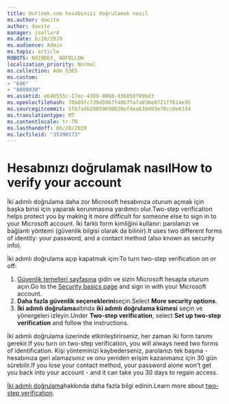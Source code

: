 ```yaml
---
title: Outlook.com hesabınızı doğrulamak nasıl
ms.author: daeite
author: daeite
manager: joallard
ms.date: 6/20/2019
ms.audience: Admin
ms.topic: article
ROBOTS: NOINDEX, NOFOLLOW
localization_priority: Normal
ms.collection: Adm_O365
ms.custom:
- "696"
- "8000030"
ms.assetid: e64b555c-17ec-4389-8068-d36850f09bd3
ms.openlocfilehash: 70b09fc739d5967f40b7fa7a036e0721ff614e95
ms.sourcegitcommit: 5fb7a4b28859690020efdea630d03e70cc0e6334
ms.translationtype: MT
ms.contentlocale: tr-TR
ms.lasthandoff: 06/28/2019
ms.locfileid: "35390173"
---
```

# <a name="how-to-verify-your-account"></a><span data-ttu-id="7e79f-102">Hesabınızı doğrulamak nasıl</span><span class="sxs-lookup"><span data-stu-id="7e79f-102">How to verify your account</span></span>

<span data-ttu-id="7e79f-103">İki adımlı doğrulama daha zor Microsoft hesabınıza oturum açmak için başka birisi için yaparak korunmasına yardımcı olur.</span><span class="sxs-lookup"><span data-stu-id="7e79f-103">Two-step verification helps protect you by making it more difficult for someone else to sign in to your Microsoft account.</span></span> <span data-ttu-id="7e79f-104">İki farklı form kimliğini kullanır: parolanızı ve bağlantı yöntemi (güvenlik bilgisi olarak da bilinir).</span><span class="sxs-lookup"><span data-stu-id="7e79f-104">It uses two different forms of identity: your password, and a contact method (also known as security info).</span></span>
  
<span data-ttu-id="7e79f-105">İki adımlı doğrulama açıp kapatmak için:</span><span class="sxs-lookup"><span data-stu-id="7e79f-105">To turn two-step verification on or off:</span></span>
  
1. <span data-ttu-id="7e79f-106">[Güvenlik temelleri sayfasına](https://go.microsoft.com/fwlink/?linkid=842325) gidin ve sizin Microsoft hesapla oturum açın.</span><span class="sxs-lookup"><span data-stu-id="7e79f-106">Go to the [Security basics page](https://go.microsoft.com/fwlink/?linkid=842325) and sign in with your Microsoft account.</span></span>
2. <span data-ttu-id="7e79f-107">**Daha fazla güvenlik seçeneklerini**seçin.</span><span class="sxs-lookup"><span data-stu-id="7e79f-107">Select **More security options**.</span></span>
3. <span data-ttu-id="7e79f-108">**İki adımlı doğrulama**altında **iki adımlı doğrulama kümesi** seçin ve yönergeleri izleyin.</span><span class="sxs-lookup"><span data-stu-id="7e79f-108">Under **Two-step verification**, select **Set up two-step verification** and follow the instructions.</span></span>

<span data-ttu-id="7e79f-109">İki adımlı doğrulama üzerinde etkinleştirirseniz, her zaman iki form tanımı gerekir.</span><span class="sxs-lookup"><span data-stu-id="7e79f-109">If you turn on two-step verification, you will always need two forms of identification.</span></span> <span data-ttu-id="7e79f-110">Kişi yönteminizi kaybederseniz, parolanızı tek başına - hesabınıza geri alamazsınız ve onu yeniden erişim kazanmanız için 30 gün sürebilir.</span><span class="sxs-lookup"><span data-stu-id="7e79f-110">If you lose your contact method, your password alone won't get you back into your account - and it can take you 30 days to regain access.</span></span>
  
<span data-ttu-id="7e79f-111">[İki adımlı doğrulama](https://go.microsoft.com/fwlink/?linkid=872270)hakkında daha fazla bilgi edinin.</span><span class="sxs-lookup"><span data-stu-id="7e79f-111">Learn more about [two-step verification](https://go.microsoft.com/fwlink/?linkid=872270).</span></span>
  